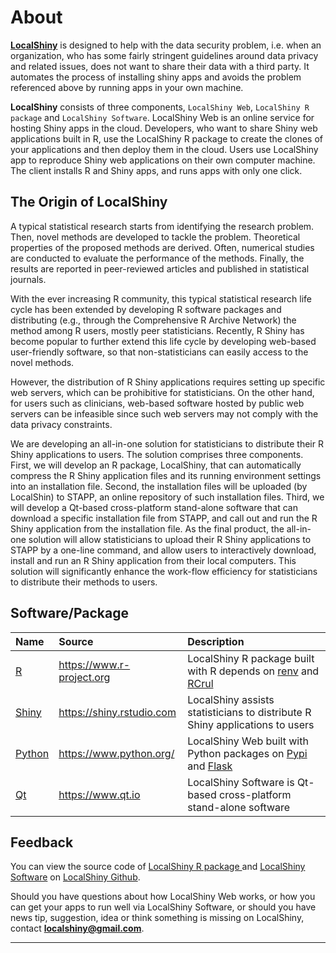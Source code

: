 # About

**[LocalShiny][host]** is designed to help with the data security problem, i.e. when an organization, who has some fairly stringent guidelines around data privacy and related issues, does not want to share their data with a third party. It automates the process of installing shiny apps and avoids the problem referenced above by running apps in your own machine.

**LocalShiny** consists of three components, `LocalShiny Web`, `LocalShiny R package` and `LocalShiny Software`. LocalShiny Web is an online service for hosting Shiny apps in the cloud. Developers, who want to share Shiny web applications built in R, use the LocalShiny R package to create the clones of your applications and then deploy them in the cloud. Users use LocalShiny app to reproduce Shiny web applications on their own computer machine. The client installs R and Shiny apps, and runs apps with only one click.

## The Origin of LocalShiny

A typical statistical research starts from identifying the research problem. Then, novel methods are developed to tackle the problem. Theoretical properties of the proposed methods are derived. Often, numerical studies are conducted to evaluate the performance of the methods. Finally, the results are reported in peer-reviewed articles and published in statistical journals.

With the ever increasing R community, this typical statistical research life cycle has been extended by developing R software packages and distributing (e.g., through the Comprehensive R Archive Network) the method among R users, mostly peer statisticians. Recently, R Shiny has become popular to further extend this life cycle by developing web-based user-friendly software, so that non-statisticians can easily access to the novel methods.

However, the distribution of R Shiny applications requires setting up specific web servers, which can be prohibitive for statisticians. On the other hand, for users such as clinicians, web-based software hosted by public web servers can be infeasible since such web servers may not comply with the data privacy constraints.

We are developing an all-in-one solution for statisticians to distribute their R Shiny applications to users. The solution comprises three components. First, we will develop an R package, LocalShiny, that can automatically compress the R Shiny application files and its running environment settings into an installation file. Second, the installation files will be uploaded (by LocalShin) to STAPP, an online repository of such installation files. Third, we will develop a Qt-based cross-platform stand-alone software that can download a specific installation file from STAPP, and call out and run the R Shiny application from the installation file. As the final product, the all-in-one solution will allow statisticians to upload their R Shiny applications to STAPP by a one-line command, and allow users to interactively download, install and run an R Shiny application from their local computers. This solution will significantly enhance the work-flow efficiency for statisticians to distribute their methods to users.

## Software/Package

| Name | Source | Description |
| :--------------------------------- | :-------------------------- | :--------------------------------------------------------------- |
| [R](https://www.r-project.org)     | https://www.r-project.org   | LocalShiny R package built with R depends on [renv](https://rstudio.github.io/renv/) and [RCrul](https://CRAN.R-project.org/package=RCurl) |
| [Shiny](https://shiny.rstudio.com) | https://shiny.rstudio.com   | LocalShiny assists statisticians to distribute R Shiny applications to users |
| [Python](https://www.python.org/)  | https://www.python.org/     | LocalShiny Web built with Python packages on [Pypi](https://pypi.org/) and [Flask](https://flask.palletsprojects.com/) |
| [Qt](https://www.qt.io)           | https://www.qt.io           | LocalShiny Software is Qt-based cross-platform stand-alone software |

<!-- ## About Team

LocalShiny is developed and maintained by Dalian University of Technology and Johns Hopkins University.

<img src="./images/dut.png" alt="dut" style="zoom:100%;" />		<img src="./images/jhu.png" alt="jhu" title="JHU" style="zoom:100%;" /> -->

## Feedback

You can view the source code of [LocalShiny R package ](https://github.com/localshiny/localshiny) and [LocalShiny Software](https://github.com/localshiny/QT) on [LocalShiny Github](https://github.com/localshiny).

Should you have questions about how LocalShiny Web works, or how you can get your apps to run well via LocalShiny Software, or should you have news tip, suggestion, idea or think something is missing on LocalShiny, contact **localshiny@gmail.com**.

--------------------------
[host]:https://www.localshiny.org/ "LocalShiny"
